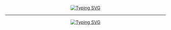 <div align="center">
<a href=""><img src="https://readme-typing-svg.herokuapp.com?font=Lime&size=40&duration=1&pause=10&color=4E8356&background=FFFE7A&center=true&vCenter=true&width=700&lines=Codewars+JavaScript+Answers" alt="Typing SVG" /></a>
</div>


---


<div align="center">
<a href="https://www.codewars.com/users/KamranAbdullaev"><img src="https://readme-typing-svg.herokuapp.com?font=Lime&size=30&duration=200&pause=1000&color=000103&background=7A5BFF&center=true&vCenter=true&width=435&lines=My+Codewars" alt="Typing SVG" /></a>
</a>

</div>

